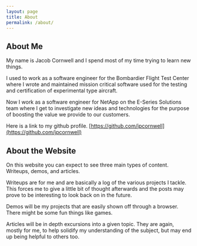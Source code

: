```yaml
---
layout: page
title: About
permalink: /about/
---
```


About Me
--------

My name is Jacob Cornwell and I spend most of my time trying to learn new
things.

I used to work as a software engineer for the Bombardier Flight Test Center
where I wrote and maintained mission critical software used for the testing and
certification of experimental type aircraft.

Now I work as a software engineer for NetApp on the E-Series Solutions team 
where I get to investigate new ideas and technologies for the purpose of 
boosting the value we provide to our customers.

Here is a link to my github profile.
[https://github.com/jpcornwell](https://github.com/jpcornwell)

About the Website
-----------------

On this website you can expect to see three main types of content. Writeups,
demos, and articles.

Writeups are for me and are basically a log of the various projects I tackle.
This forces me to give a little bit of thought afterwards and the posts may
prove to be interesting to look back on in the future.

Demos will be my projects that are easily shown off through a browser. There
might be some fun things like games.

Articles will be in depth excursions into a given topic. They are again, mostly
for me, to help solidify my understanding of the subject, but may end up being
helpful to others too.

